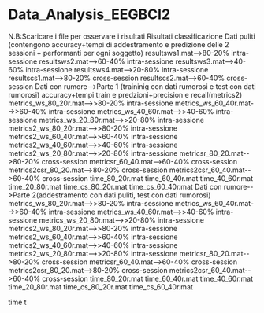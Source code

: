 # Data_Analysis_EEGBCI2
N.B:Scaricare i file per osservare i risultati
Risultati classificazione
Dati puliti (contengono accuracy+tempi di addestramento e predizione delle 2 sessioni + performanti per ogni soggetto)
resultsws1.mat-->80-20% intra-sessione 
resultsws2.mat-->60-40% intra-sessione
resultsws3.mat-->40-60% intra-sessione
resultsws4.mat-->20-80% intra-sessione
resultscs1.mat-->80-20% cross-session
resultscs2.mat-->60-40% cross-session
Dati con rumore-->Parte 1 (traininig con dati rumorosi e test con dati rumorosi)
accuracy+tempi train e predzioni+precision e recall(metrics2)
metrics_ws_80_20r.mat-->>80-20% intra-sessione 
metrics_ws_60_40r.mat-->>60-40% intra-sessione 
metrics_ws_40_60r.mat-->>40-60% intra-sessione 
metrics_ws_20_80r.mat-->>20-80% intra-sessione 
metrics2_ws_80_20r.mat-->>80-20% intra-sessione 
metrics2_ws_60_40r.mat-->>60-40% intra-sessione 
metrics2_ws_40_60r.mat-->>40-60% intra-sessione 
metrics2_ws_20_80r.mat-->>20-80% intra-sessione 
metricsr_80_20.mat-->80-20% cross-session
metricsr_60_40.mat-->60-40% cross-session
metrics2csr_80_20.mat-->80-20% cross-session
metrics2csr_60_40.mat-->60-40% cross-session
time_80_20r.mat
time_60_40r.mat
time_40_60r.mat
time_20_80r.mat
time_cs_80_20r.mat
time_cs_60_40r.mat
Dati con rumore-->Parte 2(addestramento con dati puliti, test con dati rumorosi)
metrics_ws_80_20r.mat-->>80-20% intra-sessione 
metrics_ws_60_40r.mat-->>60-40% intra-sessione 
metrics_ws_40_60r.mat-->>40-60% intra-sessione 
metrics_ws_20_80r.mat-->>20-80% intra-sessione 
metrics2_ws_80_20r.mat-->>80-20% intra-sessione 
metrics2_ws_60_40r.mat-->>60-40% intra-sessione 
metrics2_ws_40_60r.mat-->>40-60% intra-sessione 
metrics2_ws_20_80r.mat-->>20-80% intra-sessione 
metricsr_80_20.mat-->80-20% cross-session
metricsr_60_40.mat-->60-40% cross-session
metrics2csr_80_20.mat-->80-20% cross-session
metrics2csr_60_40.mat-->60-40% cross-session
time_80_20r.mat
time_60_40r.mat
time_40_60r.mat
time_20_80r.mat
time_cs_80_20r.mat
time_cs_60_40r.mat


time
t
